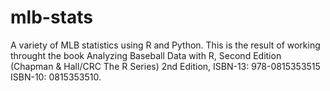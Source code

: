 # mlb-stats
A variety of MLB statistics using R and Python.  This is the result of working throught the book Analyzing Baseball Data with R, Second Edition (Chapman &amp; Hall/CRC The R Series) 2nd Edition,  ISBN-13: 978-0815353515 ISBN-10: 0815353510. 
